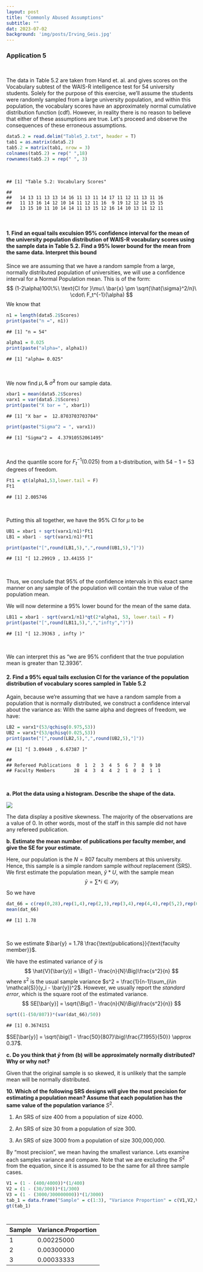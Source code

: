 ```yaml
---
layout: post
title: "Commonly Abused Assumptions"
subtitle: ""
dat: 2023-07-02 
background: 'img/posts/Irving_Geis.jpg'
---
```


### Application 5

<br>

The data in Table 5.2 are taken from Hand et. al. and gives scores on
the Vocabulary subtest of the WAIS-R intelligence test for 54 university
students. Solely for the purpose of this exercise, we’ll assume the
students were randomly sampled from a large university population, and
within this population, the vocabulary scores have an approximately normal cumulative distribution function (cdf).
However, in reality there is no reason to believe that either of these
assumptions are true. Let's proceed and observe the consequences of these erroneous assumptions.  <br>

``` r
data5.2 = read.delim("Table5_2.txt", header = T)
tab1 = as.matrix(data5.2)
tab5.2 = matrix(tab1, nrow = 3)
colnames(tab5.2) = rep(" ",18)
rownames(tab5.2) = rep(" ", 3)
```

<br>

    ## [1] "Table 5.2: Vocabulary Scores"

    ##                                                        
    ##   14 13 11 13 13 14 16 11 13 11 14 17 11 12 11 13 11 16
    ##   11 13 16 14 12 10 14 11 12 11 16  9 19 12 12 14 15 15
    ##   13 15 10 11 10 14 14 11 13 15 12 16 14 10 13 11 12 11

<br>

#### 1. Find an equal tails exculsion 95% confidence interval for the mean of the university population distribution of WAIS-R vocabulary scores using the sample data in Table 5.2. Find a 95% lower bound for the mean from the same data. Interpret this bound

Since we are assuming that we have a random sample from a large,
normally distributed population of universities, we will use a
confidence interval for a Normal Population mean. This is of the form:  
$$
          (1-2\alpha)100\%\ \text{CI for }\mu:\ \bar{x} \pm \sqrt{\hat{\sigma}^2/n}\ \cdot\ F_t^{-1}(\alpha)
                        $$ We know that

``` r
n1 = length(data5.2$Scores)
print(paste("n =", n1))
```

    ## [1] "n = 54"

``` r
alpha1 = 0.025
print(paste("alpha=", alpha1))
```

    ## [1] "alpha= 0.025"

<br>

We now find $\mu, \&\ \hat{\sigma}^2$ from our sample data. <br>

``` r
xbar1 = mean(data5.2$Scores)
varx1 = var(data5.2$Scores)
print(paste("X bar = ", xbar1))
```

    ## [1] "X bar =  12.8703703703704"

``` r
print(paste("Sigma^2 = ", varx1))
```

    ## [1] "Sigma^2 =  4.37910552061495"

<br>

And the quantile score for $F^{-1}_t(0.025)$ from a t-distribution, with
$54-1 = 53$ degrees of freedom. <br>

``` r
Ft1 = qt(alpha1,53,lower.tail = F)
Ft1
```

    ## [1] 2.005746

<br>

Putting this all together, we have the 95% CI for $\mu$ to be <br>

``` r
UB1 = xbar1 + sqrt(varx1/n1)*Ft1
LB1 = xbar1 - sqrt(varx1/n1)*Ft1

print(paste("[",round(LB1,5),",",round(UB1,5),"]"))
```

    ## [1] "[ 12.29919 , 13.44155 ]"

<br>

Thus, we conclude that 95% of the confidence intervals in this exact
same manner on any sample of the population will contain the true value
of the population mean. <br>

We will now determine a 95% lower bound for the mean of the same data.
<br>

``` r
LB11 = xbar1 - sqrt(varx1/n1)*qt(2*alpha1, 53, lower.tail = F)
print(paste("[",round(LB11,5),",","infty",")"))
```

    ## [1] "[ 12.39363 , infty )"

<br>

We can interpret this as “we are 95% confident that the true population
mean is greater than 12.3936”. <br>

#### 2. Find a 95% equal tails exclusion CI for the variance of the population distribution of vocabulary scores sampled in Table 5.2

Again, because we’re assuming that we have a random sample from a
population that is normally distributed, we construct a confidence
interval about the variance as: With the same alpha and degrees of
freedom, we have:

``` r
LB2 = varx1*(53/qchisq(0.975,53))
UB2 = varx1*(53/qchisq(0.025,53))
print(paste("[",round(LB2,5),",",round(UB2,5),"]"))
```

    ## [1] "[ 3.09449 , 6.67387 ]"

    ##                                                       
    ## Refereed Publications  0  1  2  3  4  5  6  7  8  9 10
    ## Faculty Members       28  4  3  4  4  2  1  0  2  1  1

<br>

**a. Plot the data using a histogram. Describe the shape of the data.**
<br>

![](test1_files/figure-gfm/unnamed-chunk-10-1.png)<!-- -->

The data display a positive skewness. The majority of the observations
are a value of 0. In other words, most of the staff in this sample did
not have any refereed publication. <br>

**b. Estimate the mean number of publications per faculty member, and
give the SE for your estimate.** <br>

Here, our population is the $N= 807$ faculty members at this university.
Hence, this sample is a simple random sample *without* replacement
(SRS). We first estimate the population mean, $\bar{y}*{U}$, with the
sample mean $$
                                  \bar{y} = \sum*{i\in \mathcal{S}} y_i
                                        $$ So we have

``` r
dat_66 = c(rep(0,28),rep(1,4),rep(2,3),rep(3,4),rep(4,4),rep(5,2),rep(6,1),rep(7,0),rep(8,2),rep(9,1),rep(10,1))
mean(dat_66)
```

    ## [1] 1.78

<br>

So we estimate
$\bar{y} = 1.78 \frac{\text{publications}}{\text{faculty member}}$. <br>

We have the estimated variance of $\bar{y}$ is $$
                    \hat{V}[\bar{y}] = \Big(1 - \frac{n}{N}\Big)\frac{s^2}{n}
                                    $$ where $s^2$ is the usual sample
variance $s^2 = \frac{1}{n-1}\sum_{i\in \mathcal{S}}(y_i - \bar{y})^2$.
However, we usually report the *standard error*, which is the square
root of the estimated variance. $$
                                    SE[\bar{y}] = \sqrt{\Big(1 - \frac{n}{N}\Big)\frac{s^2}{n}}
                                          $$

``` r
sqrt((1-(50/807))*(var(dat_66)/50))
```

    ## [1] 0.3674151

$SE[\bar{y}] = \sqrt{\big(1 - \frac{50}{807}\big)\frac{7.1955}{50}} \approx 0.37$.

**c. Do you think that $\bar{y}$ from (b) will be approximately normally
distributed? Why or why not?** <br>

Given that the original sample is so skewed, it is unlikely that the
sample mean will be normally distributed. <br>

**10. Which of the following SRS designs will give the most precision
for estimating a population mean? Assume that each population has the
same value of the population variance** $S^2$.<br>

1. An SRS of size 400 from a population of size 4000.<br>

2. An SRS of size 30 from a population of size 300.<br>

3. An SRS of size 3000 from a population of size 300,000,000. <br>

By “most precision”, we mean having the smallest variance. Lets examine
each samples variance and compare. Note that we are excluding the $S^2$
from the equation, since it is assumed to be the same for all three
sample cases. <br>

``` r
V1 = (1 - (400/4000))*(1/400)
V2 = (1 - (30/300))*(1/300)
V3 = (1 - (3000/300000000))*(1/3000)
tab_1 = data.frame("Sample" = c(1:3), "Variance Proportion" = c(V1,V2,V3))
gt(tab_1)
```

<div id="kdfwuifsxp" style="padding-left:0px;padding-right:0px;padding-top:10px;padding-bottom:10px;overflow-x:auto;overflow-y:auto;width:auto;height:auto;">
<style>html {
  font-family: -apple-system, BlinkMacSystemFont, 'Segoe UI', Roboto, Oxygen, Ubuntu, Cantarell, 'Helvetica Neue', 'Fira Sans', 'Droid Sans', Arial, sans-serif;
}

# kdfwuifsxp .gt_table {

  display: table;
  border-collapse: collapse;
  margin-left: auto;
  margin-right: auto;
  color: #333333;
  font-size: 16px;
  font-weight: normal;
  font-style: normal;
  background-color: #FFFFFF;
  width: auto;
  border-top-style: solid;
  border-top-width: 2px;
  border-top-color: #A8A8A8;
  border-right-style: none;
  border-right-width: 2px;
  border-right-color: #D3D3D3;
  border-bottom-style: solid;
  border-bottom-width: 2px;
  border-bottom-color: #A8A8A8;
  border-left-style: none;
  border-left-width: 2px;
  border-left-color: #D3D3D3;
}

# kdfwuifsxp .gt_heading {

  background-color: #FFFFFF;
  text-align: center;
  border-bottom-color: #FFFFFF;
  border-left-style: none;
  border-left-width: 1px;
  border-left-color: #D3D3D3;
  border-right-style: none;
  border-right-width: 1px;
  border-right-color: #D3D3D3;
}

# kdfwuifsxp .gt_caption {

  padding-top: 4px;
  padding-bottom: 4px;
}

# kdfwuifsxp .gt_title {

  color: #333333;
  font-size: 125%;
  font-weight: initial;
  padding-top: 4px;
  padding-bottom: 4px;
  padding-left: 5px;
  padding-right: 5px;
  border-bottom-color: #FFFFFF;
  border-bottom-width: 0;
}

# kdfwuifsxp .gt_subtitle {

  color: #333333;
  font-size: 85%;
  font-weight: initial;
  padding-top: 0;
  padding-bottom: 6px;
  padding-left: 5px;
  padding-right: 5px;
  border-top-color: #FFFFFF;
  border-top-width: 0;
}

# kdfwuifsxp .gt_bottom_border {

  border-bottom-style: solid;
  border-bottom-width: 2px;
  border-bottom-color: #D3D3D3;
}

# kdfwuifsxp .gt_col_headings {

  border-top-style: solid;
  border-top-width: 2px;
  border-top-color: #D3D3D3;
  border-bottom-style: solid;
  border-bottom-width: 2px;
  border-bottom-color: #D3D3D3;
  border-left-style: none;
  border-left-width: 1px;
  border-left-color: #D3D3D3;
  border-right-style: none;
  border-right-width: 1px;
  border-right-color: #D3D3D3;
}

# kdfwuifsxp .gt_col_heading {

  color: #333333;
  background-color: #FFFFFF;
  font-size: 100%;
  font-weight: normal;
  text-transform: inherit;
  border-left-style: none;
  border-left-width: 1px;
  border-left-color: #D3D3D3;
  border-right-style: none;
  border-right-width: 1px;
  border-right-color: #D3D3D3;
  vertical-align: bottom;
  padding-top: 5px;
  padding-bottom: 6px;
  padding-left: 5px;
  padding-right: 5px;
  overflow-x: hidden;
}

# kdfwuifsxp .gt_column_spanner_outer {

  color: #333333;
  background-color: #FFFFFF;
  font-size: 100%;
  font-weight: normal;
  text-transform: inherit;
  padding-top: 0;
  padding-bottom: 0;
  padding-left: 4px;
  padding-right: 4px;
}

# kdfwuifsxp .gt_column_spanner_outer:first-child {

  padding-left: 0;
}

# kdfwuifsxp .gt_column_spanner_outer:last-child {

  padding-right: 0;
}

# kdfwuifsxp .gt_column_spanner {

  border-bottom-style: solid;
  border-bottom-width: 2px;
  border-bottom-color: #D3D3D3;
  vertical-align: bottom;
  padding-top: 5px;
  padding-bottom: 5px;
  overflow-x: hidden;
  display: inline-block;
  width: 100%;
}

# kdfwuifsxp .gt_group_heading {

  padding-top: 8px;
  padding-bottom: 8px;
  padding-left: 5px;
  padding-right: 5px;
  color: #333333;
  background-color: #FFFFFF;
  font-size: 100%;
  font-weight: initial;
  text-transform: inherit;
  border-top-style: solid;
  border-top-width: 2px;
  border-top-color: #D3D3D3;
  border-bottom-style: solid;
  border-bottom-width: 2px;
  border-bottom-color: #D3D3D3;
  border-left-style: none;
  border-left-width: 1px;
  border-left-color: #D3D3D3;
  border-right-style: none;
  border-right-width: 1px;
  border-right-color: #D3D3D3;
  vertical-align: middle;
  text-align: left;
}

# kdfwuifsxp .gt_empty_group_heading {

  padding: 0.5px;
  color: #333333;
  background-color: #FFFFFF;
  font-size: 100%;
  font-weight: initial;
  border-top-style: solid;
  border-top-width: 2px;
  border-top-color: #D3D3D3;
  border-bottom-style: solid;
  border-bottom-width: 2px;
  border-bottom-color: #D3D3D3;
  vertical-align: middle;
}

# kdfwuifsxp .gt_from_md > :first-child {

  margin-top: 0;
}

# kdfwuifsxp .gt_from_md > :last-child {

  margin-bottom: 0;
}

# kdfwuifsxp .gt_row {

  padding-top: 8px;
  padding-bottom: 8px;
  padding-left: 5px;
  padding-right: 5px;
  margin: 10px;
  border-top-style: solid;
  border-top-width: 1px;
  border-top-color: #D3D3D3;
  border-left-style: none;
  border-left-width: 1px;
  border-left-color: #D3D3D3;
  border-right-style: none;
  border-right-width: 1px;
  border-right-color: #D3D3D3;
  vertical-align: middle;
  overflow-x: hidden;
}

# kdfwuifsxp .gt_stub {

  color: #333333;
  background-color: #FFFFFF;
  font-size: 100%;
  font-weight: initial;
  text-transform: inherit;
  border-right-style: solid;
  border-right-width: 2px;
  border-right-color: #D3D3D3;
  padding-left: 5px;
  padding-right: 5px;
}

# kdfwuifsxp .gt_stub_row_group {

  color: #333333;
  background-color: #FFFFFF;
  font-size: 100%;
  font-weight: initial;
  text-transform: inherit;
  border-right-style: solid;
  border-right-width: 2px;
  border-right-color: #D3D3D3;
  padding-left: 5px;
  padding-right: 5px;
  vertical-align: top;
}

# kdfwuifsxp .gt_row_group_first td {

  border-top-width: 2px;
}

# kdfwuifsxp .gt_summary_row {

  color: #333333;
  background-color: #FFFFFF;
  text-transform: inherit;
  padding-top: 8px;
  padding-bottom: 8px;
  padding-left: 5px;
  padding-right: 5px;
}

# kdfwuifsxp .gt_first_summary_row {

  border-top-style: solid;
  border-top-color: #D3D3D3;
}

# kdfwuifsxp .gt_first_summary_row.thick {

  border-top-width: 2px;
}

# kdfwuifsxp .gt_last_summary_row {

  padding-top: 8px;
  padding-bottom: 8px;
  padding-left: 5px;
  padding-right: 5px;
  border-bottom-style: solid;
  border-bottom-width: 2px;
  border-bottom-color: #D3D3D3;
}

# kdfwuifsxp .gt_grand_summary_row {

  color: #333333;
  background-color: #FFFFFF;
  text-transform: inherit;
  padding-top: 8px;
  padding-bottom: 8px;
  padding-left: 5px;
  padding-right: 5px;
}

# kdfwuifsxp .gt_first_grand_summary_row {

  padding-top: 8px;
  padding-bottom: 8px;
  padding-left: 5px;
  padding-right: 5px;
  border-top-style: double;
  border-top-width: 6px;
  border-top-color: #D3D3D3;
}

# kdfwuifsxp .gt_striped {

  background-color: rgba(128, 128, 128, 0.05);
}

# kdfwuifsxp .gt_table_body {

  border-top-style: solid;
  border-top-width: 2px;
  border-top-color: #D3D3D3;
  border-bottom-style: solid;
  border-bottom-width: 2px;
  border-bottom-color: #D3D3D3;
}

# kdfwuifsxp .gt_footnotes {

  color: #333333;
  background-color: #FFFFFF;
  border-bottom-style: none;
  border-bottom-width: 2px;
  border-bottom-color: #D3D3D3;
  border-left-style: none;
  border-left-width: 2px;
  border-left-color: #D3D3D3;
  border-right-style: none;
  border-right-width: 2px;
  border-right-color: #D3D3D3;
}

# kdfwuifsxp .gt_footnote {

  margin: 0px;
  font-size: 90%;
  padding-left: 4px;
  padding-right: 4px;
  padding-left: 5px;
  padding-right: 5px;
}

# kdfwuifsxp .gt_sourcenotes {

  color: #333333;
  background-color: #FFFFFF;
  border-bottom-style: none;
  border-bottom-width: 2px;
  border-bottom-color: #D3D3D3;
  border-left-style: none;
  border-left-width: 2px;
  border-left-color: #D3D3D3;
  border-right-style: none;
  border-right-width: 2px;
  border-right-color: #D3D3D3;
}

# kdfwuifsxp .gt_sourcenote {

  font-size: 90%;
  padding-top: 4px;
  padding-bottom: 4px;
  padding-left: 5px;
  padding-right: 5px;
}

# kdfwuifsxp .gt_left {

  text-align: left;
}

# kdfwuifsxp .gt_center {

  text-align: center;
}

# kdfwuifsxp .gt_right {

  text-align: right;
  font-variant-numeric: tabular-nums;
}

# kdfwuifsxp .gt_font_normal {

  font-weight: normal;
}

# kdfwuifsxp .gt_font_bold {

  font-weight: bold;
}

# kdfwuifsxp .gt_font_italic {

  font-style: italic;
}

# kdfwuifsxp .gt_super {

  font-size: 65%;
}

# kdfwuifsxp .gt_footnote_marks {

  font-style: italic;
  font-weight: normal;
  font-size: 75%;
  vertical-align: 0.4em;
}

# kdfwuifsxp .gt_asterisk {

  font-size: 100%;
  vertical-align: 0;
}

# kdfwuifsxp .gt_indent_1 {

  text-indent: 5px;
}

# kdfwuifsxp .gt_indent_2 {

  text-indent: 10px;
}

# kdfwuifsxp .gt_indent_3 {

  text-indent: 15px;
}

# kdfwuifsxp .gt_indent_4 {

  text-indent: 20px;
}

# kdfwuifsxp .gt_indent_5 {

  text-indent: 25px;
}
</style>
<table class="gt_table">
  
  <thead class="gt_col_headings">
    <tr>
      <th class="gt_col_heading gt_columns_bottom_border gt_right" rowspan="1" colspan="1" scope="col" id="Sample">Sample</th>
      <th class="gt_col_heading gt_columns_bottom_border gt_right" rowspan="1" colspan="1" scope="col" id="Variance.Proportion">Variance.Proportion</th>
    </tr>
  </thead>
  <tbody class="gt_table_body">
    <tr><td headers="Sample" class="gt_row gt_right">1</td>
<td headers="Variance.Proportion" class="gt_row gt_right">0.00225000</td></tr>
    <tr><td headers="Sample" class="gt_row gt_right">2</td>
<td headers="Variance.Proportion" class="gt_row gt_right">0.00300000</td></tr>
    <tr><td headers="Sample" class="gt_row gt_right">3</td>
<td headers="Variance.Proportion" class="gt_row gt_right">0.00033333</td></tr>
  </tbody>
  
</table>
</div>
